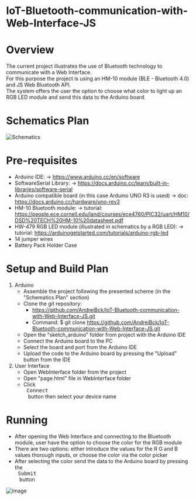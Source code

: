 # IoT-Bluetooth-communication-with-Web-Interface-JS

# Overview
  The current project illustrates the use of Bluetooth technology to communicate with a Web Interface.<br/>
  For this purpose the project is using an HM-10 module (BLE - Bluetooth 4.0) and JS Web Bluetooth API.<br/>
  The system offers the user the option to choose what color to light up an RGB LED module and send this data to the Arduino board.<br/>
  
# Schematics Plan
![Schematics](https://github.com/AndreiBck/IoT-Bluetooth-communication-with-Web-Interface-JS/assets/100125385/90ebeb98-4169-4832-89fe-31adeebe7a56)

# Pre-requisites
* Arduino IDE: -> https://www.arduino.cc/en/software
* SoftwareSerial Library: -> https://docs.arduino.cc/learn/built-in-libraries/software-serial
* Arduino compatible board (in this case Arduino UNO R3 is used) -> doc: https://docs.arduino.cc/hardware/uno-rev3
* HM-10 Bluetooth module: -> tutorial: https://people.ece.cornell.edu/land/courses/ece4760/PIC32/uart/HM10/DSD%20TECH%20HM-10%20datasheet.pdf
* HW-479 RGB LED module (illustrated in schematics by a RGB LED): -> tutorial: https://arduinogetstarted.com/tutorials/arduino-rgb-led
* 14 jumper wires
* Battery Pack Holder Case

# Setup and Build Plan
1. Arduino 
   - Assemble the project following the presented scheme (in the "Schematics Plan" section)
   - Clone the git repository:
      - https://github.com/AndreiBck/IoT-Bluetooth-communication-with-Web-Interface-JS.git
      - Command: $ git clone https://github.com/AndreiBck/IoT-Bluetooth-communication-with-Web-Interface-JS.git
   - Open the "sketch_arduino" folder from project with the Arduino IDE
   - Connect the Arduino board to the PC
   - Select the board and port from the Arduino IDE
   - Upload the code to the Arduino board by pressing the "Upload" button from the IDE
2. User Interface
   - Open WebInterface folder from the project
   - Open "page.html" file in WebInterface folder
   - Click <kbd> <br> Connect <br> </kbd> button then select your device name

# Running
* After opening the Web Interface and connecting to the Bluetooth module, user have the option to choose the color for the RGB module
* There are two options: either introduce the values for the R G and B values thorough inputs, or choose the color via the color picker
* After selecting the color send the data to the Arduino board by pressing the <kbd> <br> Submit <br> </kbd> button
  
![image](https://github.com/AndreiBck/IoT-Bluetooth-communication-with-Web-Interface-JS/assets/100125385/2463bd71-1b2a-4e22-b7a0-7e459627c399)
